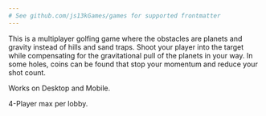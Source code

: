 ```yaml
---
# See github.com/js13kGames/games for supported frontmatter
---
```

This is a multiplayer golfing game where the obstacles are planets and gravity instead of hills and sand traps. Shoot your player into the target while compensating for the gravitational pull of the planets in your way. In some holes, coins can be found that stop your momentum and reduce your shot count.

Works on Desktop and Mobile.

4-Player max per lobby.